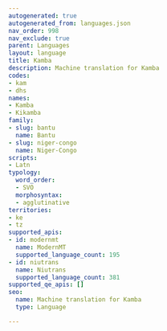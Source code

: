 ```yaml
---
autogenerated: true
autogenerated_from: languages.json
nav_order: 998
nav_exclude: true
parent: Languages
layout: language
title: Kamba
description: Machine translation for Kamba
codes:
- kam
- dhs
names:
- Kamba
- Kikamba
family:
- slug: bantu
  name: Bantu
- slug: niger-congo
  name: Niger-Congo
scripts:
- Latn
typology:
  word_order:
  - SVO
  morphosyntax:
  - agglutinative
territories:
- ke
- tz
supported_apis:
- id: modernmt
  name: ModernMT
  supported_language_count: 195
- id: niutrans
  name: Niutrans
  supported_language_count: 381
supported_qe_apis: []
seo:
  name: Machine translation for Kamba
  type: Language

---
```


